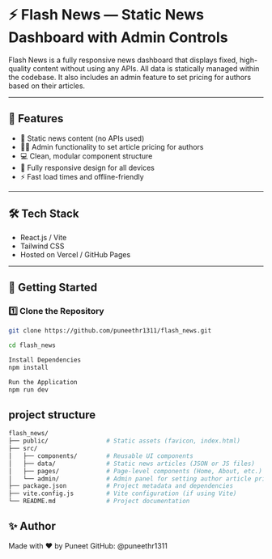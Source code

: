 # ⚡ Flash News — Static News Dashboard with Admin Controls

Flash News is a fully responsive news dashboard that displays fixed, high-quality content without using any APIs. All data is statically managed within the codebase. It also includes an admin feature to set pricing for authors based on their articles.

---

## 🌟 Features

- 📄 Static news content (no APIs used)
- 🧑‍💼 Admin functionality to set article pricing for authors
- 💻 Clean, modular component structure
- 📱 Fully responsive design for all devices
- ⚡ Fast load times and offline-friendly

---

## 🛠️ Tech Stack

- React.js / Vite
- Tailwind CSS
- Hosted on Vercel / GitHub Pages

---

## 🚀 Getting Started

### 1️⃣ Clone the Repository

```bash
git clone https://github.com/puneethr1311/flash_news.git

cd flash_news

Install Dependencies
npm install

Run the Application
npm run dev
```
## project structure



```bash
flash_news/
├── public/                # Static assets (favicon, index.html)
├── src/
│   ├── components/        # Reusable UI components
│   ├── data/              # Static news articles (JSON or JS files)
│   ├── pages/             # Page-level components (Home, About, etc.)
│   └── admin/             # Admin panel for setting author article prices
├── package.json           # Project metadata and dependencies
├── vite.config.js         # Vite configuration (if using Vite)
└── README.md              # Project documentation

```
## ✨ Author
Made with ❤️ by Puneet 
GitHub: @puneethr1311
